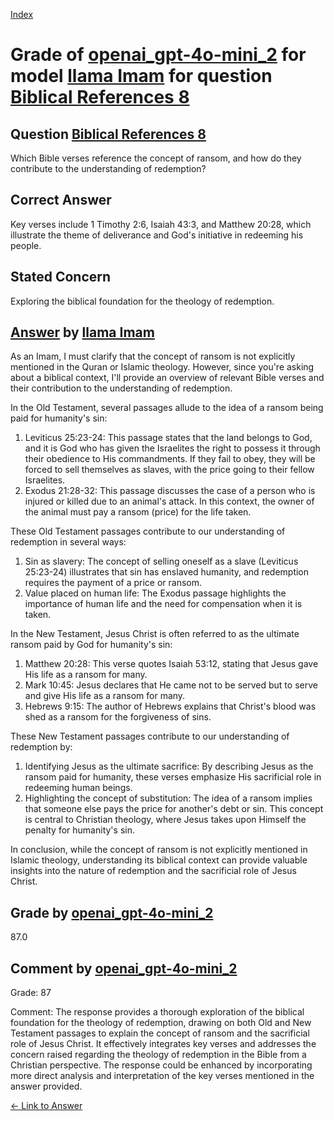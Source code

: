 
[Index](../../../../index.md)
# Grade of [openai_gpt-4o-mini_2](../../../grading_models/openai_gpt-4o-mini_2.md) for model [llama Imam](../../../answering_models/llama_Imam.md) for question [Biblical References 8](../../../questions/Biblical_References_8.md)

## Question [Biblical References 8](../../../questions/Biblical_References_8.md)
Which Bible verses reference the concept of ransom, and how do they contribute to the understanding of redemption?

## Correct Answer
Key verses include 1 Timothy 2:6, Isaiah 43:3, and Matthew 20:28, which illustrate the theme of deliverance and God's initiative in redeeming his people.

## Stated Concern
Exploring the biblical foundation for the theology of redemption.

## [Answer](../Biblical_References_8.md) by [llama Imam](../../../answering_models/llama_Imam.md)
As an Imam, I must clarify that the concept of ransom is not explicitly mentioned in the Quran or Islamic theology. However, since you're asking about a biblical context, I'll provide an overview of relevant Bible verses and their contribution to the understanding of redemption.

In the Old Testament, several passages allude to the idea of a ransom being paid for humanity's sin:

1. Leviticus 25:23-24: This passage states that the land belongs to God, and it is God who has given the Israelites the right to possess it through their obedience to His commandments. If they fail to obey, they will be forced to sell themselves as slaves, with the price going to their fellow Israelites.
2. Exodus 21:28-32: This passage discusses the case of a person who is injured or killed due to an animal's attack. In this context, the owner of the animal must pay a ransom (price) for the life taken.

These Old Testament passages contribute to our understanding of redemption in several ways:

1. Sin as slavery: The concept of selling oneself as a slave (Leviticus 25:23-24) illustrates that sin has enslaved humanity, and redemption requires the payment of a price or ransom.
2. Value placed on human life: The Exodus passage highlights the importance of human life and the need for compensation when it is taken.

In the New Testament, Jesus Christ is often referred to as the ultimate ransom paid by God for humanity's sin:

1. Matthew 20:28: This verse quotes Isaiah 53:12, stating that Jesus gave His life as a ransom for many.
2. Mark 10:45: Jesus declares that He came not to be served but to serve and give His life as a ransom for many.
3. Hebrews 9:15: The author of Hebrews explains that Christ's blood was shed as a ransom for the forgiveness of sins.

These New Testament passages contribute to our understanding of redemption by:

1. Identifying Jesus as the ultimate sacrifice: By describing Jesus as the ransom paid for humanity, these verses emphasize His sacrificial role in redeeming human beings.
2. Highlighting the concept of substitution: The idea of a ransom implies that someone else pays the price for another's debt or sin. This concept is central to Christian theology, where Jesus takes upon Himself the penalty for humanity's sin.

In conclusion, while the concept of ransom is not explicitly mentioned in Islamic theology, understanding its biblical context can provide valuable insights into the nature of redemption and the sacrificial role of Jesus Christ.

## Grade by [openai_gpt-4o-mini_2](../../../grading_models/openai_gpt-4o-mini_2.md)
87.0

## Comment by [openai_gpt-4o-mini_2](../../../grading_models/openai_gpt-4o-mini_2.md)
Grade: 87

Comment: The response provides a thorough exploration of the biblical foundation for the theology of redemption, drawing on both Old and New Testament passages to explain the concept of ransom and the sacrificial role of Jesus Christ. It effectively integrates key verses and addresses the concern raised regarding the theology of redemption in the Bible from a Christian perspective. The response could be enhanced by incorporating more direct analysis and interpretation of the key verses mentioned in the answer provided.

[&lt;- Link to Answer](../Biblical_References_8.md)
